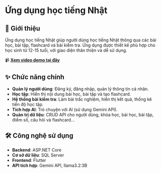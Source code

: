 # Ứng dụng học tiếng Nhật

## 🚀 Giới thiệu
Ứng dụng học tiếng Nhật giúp người dùng học tiếng Nhật thông qua các bài học, bài tập, flashcard và bài kiểm tra. Ứng dụng được thiết kế phù hợp cho học sinh từ 12-15 tuổi, với giao diện thân thiện và dễ sử dụng.

📹 **[Xem video demo tại đây](https://drive.google.com/drive/folders/1BpI5NZStRyDMd0wQO_Fy3MwEUk2EcPKF?usp=drive_link)**

## ✨ Chức năng chính
- **Quản lý người dùng**: Đăng ký, đăng nhập, quản lý thông tin cá nhân.
- **Học tập**: Hiển thị nội dung bài học, bài tập và tạo flashcard.
- **Hệ thống bài kiểm tra**: Làm bài trắc nghiệm, hiển thị kết quả, thống kê tiến độ học tập.
- **Tích hợp AI**: Trò chuyện với AI (sử dụng Gemini API).
- **Quản trị dữ liệu**: CRUD API cho người dùng, khóa học, bài học, bài tập, điểm số, câu hỏi và flashcard...

## 🛠️ Công nghệ sử dụng
- **Backend**: ASP.NET Core
- **Cơ sở dữ liệu**: SQL Server
- **Frontend**: Flutter
- **API tích hợp**: Gemini API, llama3.2:3B


